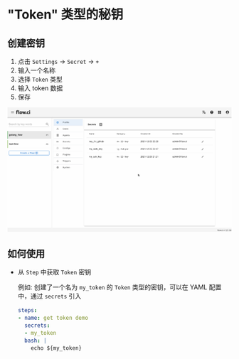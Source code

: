 # "Token" 类型的秘钥

## 创建密钥

1. 点击 `Settings` -> `Secret` -> `+`
2. 输入一个名称
3. 选择 `Token` 类型
4. 输入 token 数据
5. 保存

![create token](../../_images/secret/create_token.gif)

## 如何使用

- 从 `Step` 中获取 `Token` 密钥

  例如: 创建了一个名为 `my_token` 的 `Token` 类型的密钥，可以在 YAML 配置中，通过 `secrets` 引入

  ```yaml
  steps:
  - name: get token demo
    secrets:
    - my_token
    bash: |
      echo ${my_token}
  ```